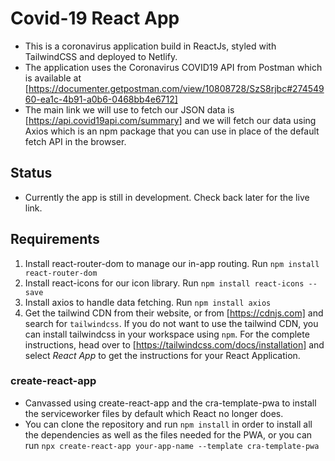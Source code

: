 # Covid-19 React App

- This is a coronavirus application build in ReactJs, styled with TailwindCSS and deployed to Netlify.
- The application uses the Coronavirus COVID19 API from Postman which is available at [https://documenter.getpostman.com/view/10808728/SzS8rjbc#27454960-ea1c-4b91-a0b6-0468bb4e6712]
- The main link we will use to fetch our JSON data is [https://api.covid19api.com/summary] and we will fetch our data using Axios which is an npm package that you can use in place of the default fetch API in the browser.

## Status

- Currently the app is still in development. Check back later for the live link.

## Requirements

1. Install react-router-dom to manage our in-app routing. Run `npm install react-router-dom`
2. Install react-icons for our icon library. Run `npm install react-icons --save`
3. Install axios to handle data fetching. Run `npm install axios`
4. Get the tailwind CDN from their website, or from [https://cdnjs.com] and search for `tailwindcss`. If you do not want to use the tailwind CDN, you can install tailwindcss in your workspace using `npm`. For the complete instructions, head over to [https://tailwindcss.com/docs/installation] and select _React App_ to get the instructions for your React Application.

### create-react-app

- Canvassed using create-react-app and the cra-template-pwa to install the serviceworker files by default which React no longer does.
- You can clone the repository and run `npm install` in order to install all the dependencies as well as the files needed for the PWA, or you can run `npx create-react-app your-app-name --template cra-template-pwa`

